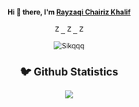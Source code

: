 <h4 align="center"> Hi 👋 there, I'm <a href="https://www.youtube.com/channel/UCT83S7LZnpBzhzxGZXWmOxA/featured">Rayzaqi Chairiz Khalif</a></h4>

<p align="center">
  <samp>
  <a href="https://discord.gg/WDsnKTKJv7">
  <img  alt="Zaqi" width="16px" src="https://cdn.jsdelivr.net/npm/simple-icons@v3/icons/discord.svg" />
</a>
<a href="https://github.com/Sikqqq">
  <img  alt="Zaqi" width="16px" src="https://cdn.jsdelivr.net/npm/simple-icons@v3/icons/github.svg" />
</a>
<a href="https://instagram.com/uidoajwn/">
  <img  alt="Zaqi" width="16px" src="https://cdn.jsdelivr.net/npm/simple-icons@v3/icons/instagram.svg" />
</a>
  </samp>
  
  <br>
 </p>
 
<p align="center">
  <img src="https://komarev.com/ghpvc/?username=Sikqqq" alt="Sikqqq" /> 
</p>


<h2 align="center">🐦 Github Statistics </h2>
<p align="center">
<img src="https://github-readme-stats.vercel.app/api?username=Sikqqq&show_icons=true&title_color=222222&icon_color=03A87C&text_color=333333&bg_color=ffffff">
</p>
<br/>
